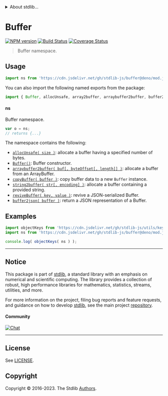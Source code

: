 <!--

@license Apache-2.0

Copyright (c) 2021 The Stdlib Authors.

Licensed under the Apache License, Version 2.0 (the "License");
you may not use this file except in compliance with the License.
You may obtain a copy of the License at

   http://www.apache.org/licenses/LICENSE-2.0

Unless required by applicable law or agreed to in writing, software
distributed under the License is distributed on an "AS IS" BASIS,
WITHOUT WARRANTIES OR CONDITIONS OF ANY KIND, either express or implied.
See the License for the specific language governing permissions and
limitations under the License.

-->


<details>
  <summary>
    About stdlib...
  </summary>
  <p>We believe in a future in which the web is a preferred environment for numerical computation. To help realize this future, we've built stdlib. stdlib is a standard library, with an emphasis on numerical and scientific computation, written in JavaScript (and C) for execution in browsers and in Node.js.</p>
  <p>The library is fully decomposable, being architected in such a way that you can swap out and mix and match APIs and functionality to cater to your exact preferences and use cases.</p>
  <p>When you use stdlib, you can be absolutely certain that you are using the most thorough, rigorous, well-written, studied, documented, tested, measured, and high-quality code out there.</p>
  <p>To join us in bringing numerical computing to the web, get started by checking us out on <a href="https://github.com/stdlib-js/stdlib">GitHub</a>, and please consider <a href="https://opencollective.com/stdlib">financially supporting stdlib</a>. We greatly appreciate your continued support!</p>
</details>

# Buffer

[![NPM version][npm-image]][npm-url] [![Build Status][test-image]][test-url] [![Coverage Status][coverage-image]][coverage-url] <!-- [![dependencies][dependencies-image]][dependencies-url] -->

> Buffer namespace.



<section class="usage">

## Usage

```javascript
import ns from 'https://cdn.jsdelivr.net/gh/stdlib-js/buffer@deno/mod.js';
```

You can also import the following named exports from the package:

```javascript
import { Buffer, allocUnsafe, array2buffer, arraybuffer2buffer, buffer2json, copyBuffer, reviveBuffer, string2buffer } from 'https://cdn.jsdelivr.net/gh/stdlib-js/buffer@deno/mod.js';
```

#### ns

Buffer namespace.

```javascript
var o = ns;
// returns {...}
```

The namespace contains the following:

<!-- <toc pattern="*"> -->

<div class="namespace-toc">

-   <span class="signature">[`allocUnsafe( size )`][@stdlib/buffer/alloc-unsafe]</span><span class="delimiter">: </span><span class="description">allocate a buffer having a specified number of bytes.</span>
-   <span class="signature">[`Buffer()`][@stdlib/buffer/ctor]</span><span class="delimiter">: </span><span class="description">Buffer constructor.</span>
-   <span class="signature">[`arraybuffer2buffer( buf[, byteOffset[, length]] )`][@stdlib/buffer/from-arraybuffer]</span><span class="delimiter">: </span><span class="description">allocate a buffer from an ArrayBuffer.</span>
-   <span class="signature">[`copyBuffer( buffer )`][@stdlib/buffer/from-buffer]</span><span class="delimiter">: </span><span class="description">copy buffer data to a new `Buffer` instance.</span>
-   <span class="signature">[`string2buffer( str[, encoding] )`][@stdlib/buffer/from-string]</span><span class="delimiter">: </span><span class="description">allocate a buffer containing a provided string.</span>
-   <span class="signature">[`reviveBuffer( key, value )`][@stdlib/buffer/reviver]</span><span class="delimiter">: </span><span class="description">revive a JSON-serialized Buffer.</span>
-   <span class="signature">[`buffer2json( buffer )`][@stdlib/buffer/to-json]</span><span class="delimiter">: </span><span class="description">return a JSON representation of a Buffer.</span>

</div>

<!-- </toc> -->

</section>

<!-- /.usage -->

<section class="examples">

## Examples

<!-- TODO: better examples -->

<!-- eslint no-undef: "error" -->

```javascript
import objectKeys from 'https://cdn.jsdelivr.net/gh/stdlib-js/utils/keys@deno/mod.js';
import ns from 'https://cdn.jsdelivr.net/gh/stdlib-js/buffer@deno/mod.js';

console.log( objectKeys( ns ) );
```

</section>

<!-- /.examples -->

<!-- Section for related `stdlib` packages. Do not manually edit this section, as it is automatically populated. -->

<section class="related">

</section>

<!-- /.related -->

<!-- Section for all links. Make sure to keep an empty line after the `section` element and another before the `/section` close. -->


<section class="main-repo" >

* * *

## Notice

This package is part of [stdlib][stdlib], a standard library with an emphasis on numerical and scientific computing. The library provides a collection of robust, high performance libraries for mathematics, statistics, streams, utilities, and more.

For more information on the project, filing bug reports and feature requests, and guidance on how to develop [stdlib][stdlib], see the main project [repository][stdlib].

#### Community

[![Chat][chat-image]][chat-url]

---

## License

See [LICENSE][stdlib-license].


## Copyright

Copyright &copy; 2016-2023. The Stdlib [Authors][stdlib-authors].

</section>

<!-- /.stdlib -->

<!-- Section for all links. Make sure to keep an empty line after the `section` element and another before the `/section` close. -->

<section class="links">

[npm-image]: http://img.shields.io/npm/v/@stdlib/buffer.svg
[npm-url]: https://npmjs.org/package/@stdlib/buffer

[test-image]: https://github.com/stdlib-js/buffer/actions/workflows/test.yml/badge.svg?branch=v0.1.0
[test-url]: https://github.com/stdlib-js/buffer/actions/workflows/test.yml?query=branch:v0.1.0

[coverage-image]: https://img.shields.io/codecov/c/github/stdlib-js/buffer/main.svg
[coverage-url]: https://codecov.io/github/stdlib-js/buffer?branch=main

<!--

[dependencies-image]: https://img.shields.io/david/stdlib-js/buffer.svg
[dependencies-url]: https://david-dm.org/stdlib-js/buffer/main

-->

[chat-image]: https://img.shields.io/gitter/room/stdlib-js/stdlib.svg
[chat-url]: https://app.gitter.im/#/room/#stdlib-js_stdlib:gitter.im

[stdlib]: https://github.com/stdlib-js/stdlib

[stdlib-authors]: https://github.com/stdlib-js/stdlib/graphs/contributors

[umd]: https://github.com/umdjs/umd
[es-module]: https://developer.mozilla.org/en-US/docs/Web/JavaScript/Guide/Modules

[deno-url]: https://github.com/stdlib-js/buffer/tree/deno
[umd-url]: https://github.com/stdlib-js/buffer/tree/umd
[esm-url]: https://github.com/stdlib-js/buffer/tree/esm
[branches-url]: https://github.com/stdlib-js/buffer/blob/main/branches.md

[stdlib-license]: https://raw.githubusercontent.com/stdlib-js/buffer/main/LICENSE

<!-- <toc-links> -->

[@stdlib/buffer/alloc-unsafe]: https://github.com/stdlib-js/buffer/tree/main/alloc-unsafe

[@stdlib/buffer/ctor]: https://github.com/stdlib-js/buffer/tree/main/ctor

[@stdlib/buffer/from-arraybuffer]: https://github.com/stdlib-js/buffer/tree/main/from-arraybuffer

[@stdlib/buffer/from-buffer]: https://github.com/stdlib-js/buffer/tree/main/from-buffer

[@stdlib/buffer/from-string]: https://github.com/stdlib-js/buffer/tree/main/from-string

[@stdlib/buffer/reviver]: https://github.com/stdlib-js/buffer/tree/main/reviver

[@stdlib/buffer/to-json]: https://github.com/stdlib-js/buffer/tree/main/to-json

<!-- </toc-links> -->

</section>

<!-- /.links -->
